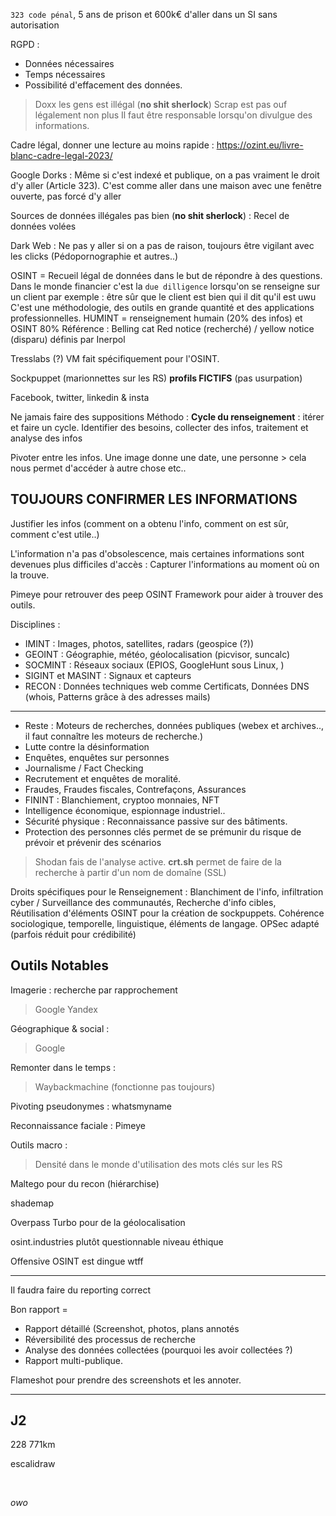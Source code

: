 `323 code pénal`, 5 ans de prison et 600k€ d'aller dans un SI sans autorisation

RGPD :
* Données nécessaires
* Temps nécessaires
* Possibilité d'effacement des données.

> Doxx les gens est illégal (**no shit sherlock**)
> Scrap est pas ouf légalement non plus
> Il faut être responsable lorsqu'on divulgue des informations.

Cadre légal, donner une lecture au moins rapide : 
https://ozint.eu/livre-blanc-cadre-legal-2023/

Google Dorks : Même si c'est indexé et publique, on a pas vraiment le droit d'y aller (Article 323). C'est comme aller dans une maison avec une fenêtre ouverte, pas forcé d'y aller

Sources de données illégales pas bien (**no shit sherlock**) : Recel de données volées

Dark Web : Ne pas y aller si on a pas de raison, toujours être vigilant avec les clicks (Pédopornographie et autres..)

OSINT = Recueil légal de données dans le but de répondre à des questions. Dans le monde financier c'est la `due dilligence` lorsqu'on se renseigne sur un client par exemple : être sûr que le client est bien qui il dit qu'il est uwu
C'est une méthodologie, des outils en grande quantité et des applications professionnelles.
HUMINT = renseignement humain (20% des infos) et OSINT 80%
Référence : Belling cat
Red notice (recherché) / yellow notice (disparu) définis par Inerpol

Tresslabs (?) VM fait spécifiquement pour l'OSINT.

Sockpuppet (marionnettes sur les RS) **profils FICTIFS** (pas usurpation)

Facebook, twitter, linkedin & insta

Ne jamais faire des suppositions
Méthodo : **Cycle du renseignement** : itérer et faire un cycle.
Identifier des besoins, collecter des infos, traitement et analyse des infos

Pivoter entre les infos. Une image donne une date, une personne > cela nous permet d'accéder à autre chose etc..

TOUJOURS CONFIRMER LES INFORMATIONS
---

Justifier les infos (comment on a obtenu l'info, comment on est sûr, comment c'est utile..)


L'information n'a pas d'obsolescence, mais certaines informations sont devenues plus difficiles d'accès : Capturer l'informations au moment où on la trouve.

Pimeye pour retrouver des peep
OSINT Framework pour aider à trouver des outils.

Disciplines : 
* IMINT : Images, photos, satellites, radars (geospice (?))
* GEOINT : Géographie, météo, géolocalisation (picvisor, suncalc)
* SOCMINT : Réseaux sociaux (EPIOS, GoogleHunt sous Linux, )
* SIGINT et MASINT : Signaux et capteurs
* RECON : Données techniques web comme Certificats, Données DNS (whois, Patterns grâce à des adresses mails)

***

* Reste : Moteurs de recherches, données publiques (webex et archives.., il faut connaître les moteurs de recherche.)
* Lutte contre la désinformation
* Enquêtes, enquêtes sur personnes
* Journalisme / Fact Checking
* Recrutement et enquêtes de moralité.
* Fraudes, Fraudes fiscales, Contrefaçons, Assurances
* FININT : Blanchiement, cryptoo monnaies, NFT
* Intelligence économique, espionnage industriel..
* Sécurité physique : Reconnaissance passive sur des bâtiments.
* Protection des personnes clés permet de se prémunir du risque de prévoir et prévenir des scénarios

> Shodan fais de l'analyse active.
> **crt.sh** permet de faire de la recherche à partir d'un nom de domaîne (SSL)

Droits spécifiques pour le Renseignement : 
Blanchiment de l'info, infiltration cyber / Surveillance des communautés, Recherche d'info cibles, 
Réutilisation d'éléments OSINT pour la création de sockpuppets. Cohérence sociologique, temporelle, linguistique, éléments de langage. 
OPSec adapté (parfois réduit pour crédibilité)

Outils Notables
--

Imagerie : recherche par rapprochement 
> Google
> Yandex

Géographique & social : 
> Google

Remonter dans le temps :
> Waybackmachine (fonctionne pas toujours)

Pivoting pseudonymes : whatsmyname

Reconnaissance faciale : Pimeye

Outils macro :
> Densité dans le monde d'utilisation des mots clés sur les RS

Maltego pour du recon (hiérarchise) 

shademap

Overpass Turbo pour de la géolocalisation

osint.industries plutôt questionnable niveau éthique

Offensive OSINT est dingue wtff

---

Il faudra faire du reporting correct 

Bon rapport =

* Rapport détaillé (Screenshot, photos, plans annotés
* Réversibilité des processus de recherche
* Analyse des données collectées (pourquoi les avoir collectées ?)
* Rapport multi-publique.

Flameshot pour prendre des screenshots et les annoter.


---

J2
--

228 771km

escalidraw

<br>

$owo$